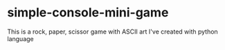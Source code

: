 # simple-console-mini-game
This is a rock, paper, scissor game with ASCII art I've created with python language
